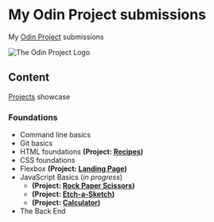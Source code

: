 # My Odin Project submissions
My [Odin Project](https://theodinproject.com) submissions

![The Odin Project Logo](https://www.theodinproject.com/assets/odin-logo-bd86cf893a3de1f1daceabc1377f58669776616a91ab70c601fd5c16a4686468.svg)

## Content

[Projects](https://fbiernat.github.io/odin-project) showcase

### Foundations
* Command line basics
* Git basics
* HTML foundations **(Project: [Recipes](https://github.com/fbiernat/odin-project/tree/main/foundations/html/PROJECT-recipes))**
* CSS foundations
* Flexbox **(Project: [Landing Page](https://github.com/fbiernat/odin-project))**
* JavaScript Basics (*in progress*)
  * **(Project: [Rock Paper Scissors](https://github.com/fbiernat/odin-project))**
  * **(Project: [Etch-a-Sketch](https://github.com/fbiernat/odin-project))**
  * **(Project: [Calculator](https://github.com/fbiernat/odin-project))**
* The Back End